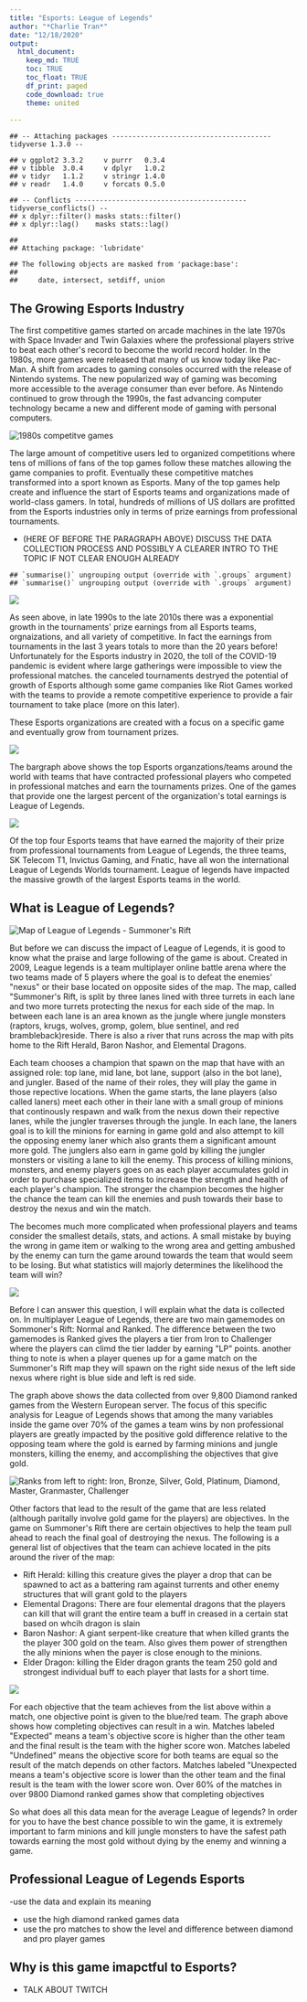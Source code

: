 ```yaml
---
title: "Esports: League of Legends"
author: "*Charlie Tran*"
date: "12/18/2020"
output: 
  html_document:
    keep_md: TRUE
    toc: TRUE
    toc_float: TRUE
    df_print: paged
    code_download: true
    theme: united
  
---
```






```
## -- Attaching packages --------------------------------------- tidyverse 1.3.0 --
```

```
## v ggplot2 3.3.2     v purrr   0.3.4
## v tibble  3.0.4     v dplyr   1.0.2
## v tidyr   1.1.2     v stringr 1.4.0
## v readr   1.4.0     v forcats 0.5.0
```

```
## -- Conflicts ------------------------------------------ tidyverse_conflicts() --
## x dplyr::filter() masks stats::filter()
## x dplyr::lag()    masks stats::lag()
```

```
## 
## Attaching package: 'lubridate'
```

```
## The following objects are masked from 'package:base':
## 
##     date, intersect, setdiff, union
```



## The Growing Esports Industry
  
The first competitive games started on arcade machines in the late 1970s with Space Invader and Twin Galaxies where the professional players strive to beat each other's record to become the world record holder. In the 1980s, more games were released that many of us know today like Pac-Man. A shift from arcades to gaming consoles occurred with the release of Nintendo systems. The new popularized way of gaming was becoming more accessible to the average consumer than ever before. As Nintendo continued to grow through the 1990s, the fast advancing computer technology became a new and different mode of gaming with personal computers. 

![1980s competitve games](1980sgamespicture.png)

The large amount of competitive users led to organized competitions where tens of millions of fans of the top games follow these matches allowing the game companies to profit. Eventually these competitive matches transformed into a sport known as Esports. Many of the top games help create and influence the start of Esports teams and organizations made of world-class gamers. In total, hundreds of millions of US dollars are profitted from the Esports industries only in terms of prize earnings from professional tournaments. 

- (HERE OF BEFORE THE PARAGRAPH ABOVE) DISCUSS THE DATA COLLECTION PROCESS AND POSSIBLY A CLEARER INTRO TO THE TOPIC IF NOT CLEAR ENOUGH ALREADY 


```
## `summarise()` ungrouping output (override with `.groups` argument)
## `summarise()` ungrouping output (override with `.groups` argument)
```

![](esports_datasci_finalproject_files/figure-html/unnamed-chunk-1-1.png)<!-- -->

As seen above, in late 1990s to the late 2010s there was a exponential growth in the tournaments' prize earnings from all Esports teams, orgnaizations, and all variety of competitive. In fact the earnings from tournaments in the last 3 years totals to more than the 20 years before! Unfortunately for the Esports industry in 2020, the toll of the COVID-19 pandemic is evident where large gatherings were impossible to view the professional matches. the canceled tournaments destryed the potential of growth of Esports although some game companies like Riot Games worked with the teams to provide a remote competitive experience to provide a fair tournament to take place (more on this later).

These Esports organizations are created with a focus on a specific game and eventually grow from tournament prizes.

![](esports_datasci_finalproject_files/figure-html/unnamed-chunk-2-1.png)<!-- -->

The bargraph above shows the top Esports organzations/teams around the world with teams that have contracted professional players who competed in professional matches and earn the tournaments prizes. One of the games that provide one the largest percent of the organization's total earnings is League of Legends.

![](esports_datasci_finalproject_files/figure-html/unnamed-chunk-3-1.png)<!-- -->

Of the top four Esports teams that have earned the majority of their prize from professional tournaments from League of Legends, the three teams, SK Telecom T1, Invictus Gaming, and Fnatic, have all won the international League of Legends Worlds tournament. League of legends have impacted the massive growth of the largest Esports teams in the world.

## What is League of Legends?

![Map of League of Legends - Summoner's Rift](Summoner's_Rift_Update_Map.png)


But before we can discuss the impact of League of Legends, it is good to know what the praise and large following of the game is about. Created in 2009, League legends is a team multiplayer online battle arena where the two teams made of 5 players where the goal is to defeat the enemies' "nexus" or their base located on opposite sides of the map. The map, called "Summoner's Rift, is split by three lanes lined with three turrets in each lane and two more turrets protecting the nexus for each side of the map. In between each lane is an area known as the jungle where jungle monsters (raptors, krugs, wolves, gromp, golem, blue sentinel, and red brambleback)reside. There is also a river that runs across the map with pits home to the Rift Herald, Baron Nashor, and Elemental Dragons. 

Each team chooses a champion that spawn on the map that have with an assigned role: top lane, mid lane, bot lane, support (also in the bot lane), and jungler. Based of the name of their roles, they will play the game in those repective locations. When the game starts, the lane players (also called laners) meet each other in their lane with a small group of minions that continously respawn and walk from the nexus down their repective lanes, while the jungler traverses through the jungle. In each lane, the laners goal is to kill the minions for earning in game gold and also attempt to kill the opposing enemy laner which also grants them a significant amount more gold. The junglers also earn in game gold by killing the jungler monsters or visiting a lane to kill the enemy. This process of killing minions, monsters, and enemy players goes on as each player accumulates gold in order to purchase specialized items to increase the strength and health of each player's champion. The stronger the champion becomes the higher the chance the team can kill the enemies and push towards their base to destroy the nexus and win the match.

The becomes much more complicated when professional players and teams consider the smallest details, stats, and actions. A small mistake by buying the wrong in game item or walking to the wrong area and getting ambushed by the enemy can turn the game around towards the team that would seem to be losing. But what statistics will majorly determines the likelihood the team will win?

![](esports_datasci_finalproject_files/figure-html/unnamed-chunk-4-1.png)<!-- -->

Before I can answer this question, I will explain what the data is collected on. In multiplayer League of Legends, there are two main gamemodes on Sommoner's Rift: Normal and Ranked. The difference between the two gamemodes is Ranked gives the players a tier from Iron to Challenger where the players can climd the tier ladder by earning "LP" points. another thing to note is when a player quenes up for a game match on the Summoner's Rift map they will spawn on the right side nexus of the left side nexus where right is blue side and left is red side.

The graph above shows the data collected from over 9,800 Diamond ranked games from the Western European server. The focus of this specific analysis for League of Legends shows that among the many variables inside the game over 70% of the games a team wins by non professional players are greatly impacted by the positive gold difference relative to the opposing team where the gold is earned by farming minions and jungle monsters, killing the enemy, and accomplishing the objectives that give gold.

![Ranks from left to right: Iron, Bronze, Silver, Gold, Platinum, Diamond, Master, Granmaster, Challenger](lol_emblems_and_positions.png)

Other factors that lead to the result of the game that are less related (although paritally involve gold game for the players) are objectives. In the game on Summoner's Rift there are certain objectives to help the team pull ahead to reach the final goal of destroying the nexus.
The following is a general list of objectives that the team can achieve located in the pits around the river of the map:
- Rift Herald: killing this creature gives the player a drop that can be spawned to act as a battering ram against turrents and other enemy structures that will grant gold to the players
- Elemental Dragons: There are four elemental dragons that the players can kill that will grant the entire team a buff in creased in a certain stat based on whcih dragon is slain
- Baron Nashor: A giant serpent-like creature that when killed grants the the player 300 gold on the team. Also gives them power of strengthen the ally minions when the payer is close enough to the minions.
- Elder Dragon: killing the Elder dragon grants the team 250 gold and strongest individual buff to each player that lasts for a short time.

![](esports_datasci_finalproject_files/figure-html/unnamed-chunk-5-1.png)<!-- -->

For each objective that the team achieves from the list above within a match, one objective point is given to the blue/red team. The graph above shows how completing objectives can result in a win. Matches labeled "Expected" means a team's objective score is higher than the other team and the final result is the team with the higher score won. Matches labeled "Undefined" means the objective score for both teams are equal so the result of the match depends on other factors. Matches labeled "Unexpected means a team's objective score is lower than the other team and the final result is the team with the lower score won. Over 60% of the matches in over 9800 Diamond ranked games show that completing objectives

So what does all this data mean for the average League of legends?
In order for you to have the best chance possible to win the game, it is extremely important to farm minions and kill jungle monsters to have the safest path towards earning the most gold without dying by the enemy and winning a game. 

## Professional League of Legends Esports

-use the data and explain its meaning
- use the high diamond ranked games data 
- use the pro matches to show the level and difference between diamond and pro player games



## Why is this game imapctful to Esports?

- TALK ABOUT TWITCH   


